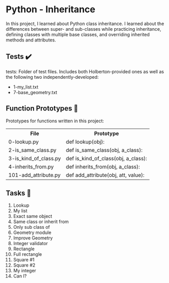 <h1>Python - Inheritance</h1>
<p>In this project, I learned about Python class inheritance. I learned about the differences between super- and sub-classes while practicing inheritance, defining classes with multiple base classes, and overriding inherited methods and attributes.</p>
<h2>Tests ✔️</h2>
<p>tests: Folder of test files. Includes both Holberton-provided ones as well as the following two independently-developed:</p>
<ul>
<li>1-my_list.txt</li>
<li>7-base_geometry.txt</li>
</ul>
<h2>Function Prototypes 💾</h2>
<p>Prototypes for functions written in this project:</p>
<table>
<tr>
<th>File</th>
<th>Prototype</th>
</tr>
<tr>
<td>0-lookup.py</td>
<td>def lookup(obj):</td>
</tr>
<tr>
<td>2-is_same_class.py</td>
<td>def is_same_class(obj, a_class):</td>
</tr>
<tr>
<td>3-is_kind_of_class.py</td>
<td>def is_kind_of_class(obj, a_class):</td>
</tr>
<tr>
<td>4-inherits_from.py</td>
<td>def inherits_from(obj, a_class):</td>
</tr>
<tr>
<td>101-add_attribute.py</td>
<td>def add_attribute(obj, att, value):</td>
</tr>
</table>
<h2>Tasks 📃</h2>
<ol>
<li>Lookup</li>
<li>My list</li>
<li>Exact same object</li>
<li>Same class or inherit from</li>
<li>Only sub class of</li>
<li>Geometry module</li>
<li>Improve Geometry</li>
<li>Integer validator</li>
<li>Rectangle</li>
<li>Full rectangle</li>
<li>Square #1</li>
<li>Square #2</li>
<li>My integer</li>
<li>Can I?</li>
</ol>
